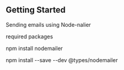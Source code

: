 ## Getting Started

Sending emails using Node-nalier

required packages

npm install nodemailer

npm install --save --dev @types/nodemailer
